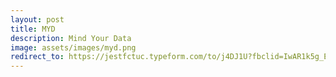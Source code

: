 ```yaml
---
layout: post
title: MYD
description: Mind Your Data
image: assets/images/myd.png
redirect_to: https://jestfctuc.typeform.com/to/j4DJ1U?fbclid=IwAR1k5g_Ej97al9BzgMwtfJbXEQ9jfa6_05ZLAPc6zlEJsG-YxEa2it_ffRk
---
```



